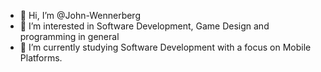 - 👋 Hi, I’m @John-Wennerberg
- 👀 I’m interested in Software Development, Game Design and programming in general
- 🌱 I’m currently studying Software Development with a focus on Mobile Platforms.

<!---
John-Wennerberg/John-Wennerberg is a ✨ special ✨ repository because its `README.md` (this file) appears on your GitHub profile.
You can click the Preview link to take a look at your changes.
--->
